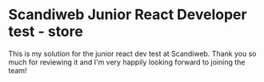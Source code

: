 # Scandiweb Junior React Developer test - store

This is my solution for the junior react dev test at Scandiweb. Thank you so much for reviewing it and I'm very happily looking forward to joining the team!
